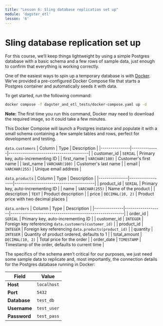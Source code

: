 ```yaml
---
title: "Lesson 6: Sling database replication set up"
module: 'dagster_etl'
lesson: '6'
---
```


# Sling database replication set up

For this course, we’ll keep things lightweight by using a simple Postgres database with a basic schema and a few rows of sample data, just enough to confirm that everything is working correctly.

One of the easiest ways to spin up a temporary database is with [Docker](https://www.docker.com/). We’ve provided a pre-configured Docker Compose file that starts a Postgres container and automatically seeds it with data.

To get started, run the following command:

```bash
docker compose -f dagster_and_etl_tests/docker-compose.yaml up -d
```

**Note:** The first time you run this command, Docker may need to download the required image, so it could take a few minutes.

This Docker Compose will launch a Postgres instance and populate it with a small schema containing a few sample tables and rows, perfect for development and testing.

`data.customers`
| Column        | Type         | Description                             |
|---------------|--------------|-----------------------------------------|
| customer_id   | `SERIAL`     | Primary key, auto-incrementing ID       |
| first_name    | `VARCHAR(100)` | Customer's first name                  |
| last_name     | `VARCHAR(100)` | Customer's last name                   |
| email         | `VARCHAR(255)` | Unique email address                   |

`data.products`
| Column        | Type             | Description                             |
|---------------|------------------|-----------------------------------------|
| product_id    | `SERIAL`         | Primary key, auto-incrementing ID       |
| name          | `VARCHAR(255)`   | Name of the product                     |
| description   | `TEXT`           | Product description                     |
| price         | `DECIMAL(10, 2)` | Product price with two decimal places   |

`data.orders`
| Column        | Type              | Description                                              |
|---------------|-------------------|----------------------------------------------------------|
| order_id      | `SERIAL`          | Primary key, auto-incrementing ID                        |
| customer_id   | `INTEGER`         | Foreign key referencing `data.customers(customer_id)`    |
| product_id    | `INTEGER`         | Foreign key referencing `data.products(product_id)`      |
| quantity      | `INTEGER`         | Quantity of product ordered, defaults to 1               |
| total_amount  | `DECIMAL(10, 2)`  | Total price for the order                                |
| order_date    | `TIMESTAMP`       | Timestamp of the order, defaults to current time         |

The specifics of the schema aren’t critical for our purposes, we just need some sample data to replicate and, most importantly, the connection details for the Postgres database running in Docker:

| Field             | Value              |
|------------------|---------------------|
| **Host**         | `localhost`         |
| **Port**         | `5432`              |
| **Database**     | `test_db`           |
| **Username**     | `test_user`         |
| **Password**     | `test_pass`         |
